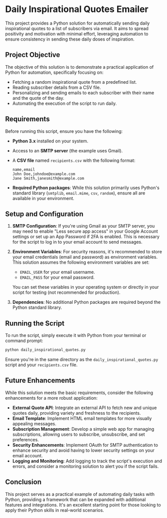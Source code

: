 # Daily Inspirational Quotes Emailer

This project provides a Python solution for automatically sending daily inspirational quotes to a list of subscribers via email. It aims to spread positivity and motivation with minimal effort, leveraging automation to ensure consistency in sending these daily doses of inspiration.

## Project Objective

The objective of this solution is to demonstrate a practical application of Python for automation, specifically focusing on:
- Fetching a random inspirational quote from a predefined list.
- Reading subscriber details from a CSV file.
- Personalizing and sending emails to each subscriber with their name and the quote of the day.
- Automating the execution of the script to run daily.

## Requirements

Before running this script, ensure you have the following:
- **Python 3.x** installed on your system.
- Access to an **SMTP server** (the example uses Gmail).
- A **CSV file** named `recipients.csv` with the following format:

    ```
    name,email
    John Doe,johndoe@example.com
    Jane Smith,janesmith@example.com
    ```

- **Required Python packages**: While this solution primarily uses Python's standard library (`smtplib`, `email.mime`, `csv`, `random`), ensure all are available in your environment.

## Setup and Configuration

1. **SMTP Configuration**: If you're using Gmail as your SMTP server, you may need to enable "Less secure app access" in your Google Account settings or set up an App Password if 2FA is enabled. This is necessary for the script to log in to your email account to send messages.

2. **Environment Variables**: For security reasons, it's recommended to store your email credentials (email and password) as environment variables. This solution assumes the following environment variables are set:

    - `EMAIL_USER` for your email username.
    - `EMAIL_PASS` for your email password.

    You can set these variables in your operating system or directly in your script for testing (not recommended for production).

3. **Dependencies**: No additional Python packages are required beyond the Python standard library.

## Running the Script

To run the script, simply execute it with Python from your terminal or command prompt:

```bash
python daily_inspirational_quotes.py
```

Ensure you're in the same directory as the `daily_inspirational_quotes.py` script and your `recipients.csv` file.

## Future Enhancements

While this solution meets the basic requirements, consider the following enhancements for a more robust application:

- **External Quote API**: Integrate an external API to fetch new and unique quotes daily, providing variety and freshness to the recipients.
- **Email Template**: Implement HTML email templates for more visually appealing messages.
- **Subscription Management**: Develop a simple web app for managing subscriptions, allowing users to subscribe, unsubscribe, and set preferences.
- **Security Enhancements**: Implement OAuth for SMTP authentication to enhance security and avoid having to lower security settings on your email account.
- **Logging and Monitoring**: Add logging to track the script's execution and errors, and consider a monitoring solution to alert you if the script fails.

## Conclusion

This project serves as a practical example of automating daily tasks with Python, providing a framework that can be expanded with additional features and integrations. It's an excellent starting point for those looking to apply their Python skills in real-world scenarios.
